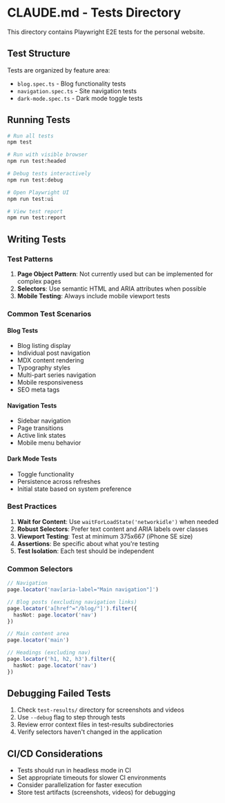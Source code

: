# CLAUDE.md - Tests Directory

This directory contains Playwright E2E tests for the personal website.

## Test Structure

Tests are organized by feature area:
- `blog.spec.ts` - Blog functionality tests
- `navigation.spec.ts` - Site navigation tests  
- `dark-mode.spec.ts` - Dark mode toggle tests

## Running Tests

```bash
# Run all tests
npm test

# Run with visible browser
npm run test:headed

# Debug tests interactively
npm run test:debug

# Open Playwright UI
npm run test:ui

# View test report
npm run test:report
```

## Writing Tests

### Test Patterns

1. **Page Object Pattern**: Not currently used but can be implemented for complex pages
2. **Selectors**: Use semantic HTML and ARIA attributes when possible
3. **Mobile Testing**: Always include mobile viewport tests

### Common Test Scenarios

#### Blog Tests
- Blog listing display
- Individual post navigation
- MDX content rendering
- Typography styles
- Multi-part series navigation
- Mobile responsiveness
- SEO meta tags

#### Navigation Tests
- Sidebar navigation
- Page transitions
- Active link states
- Mobile menu behavior

#### Dark Mode Tests
- Toggle functionality
- Persistence across refreshes
- Initial state based on system preference

### Best Practices

1. **Wait for Content**: Use `waitForLoadState('networkidle')` when needed
2. **Robust Selectors**: Prefer text content and ARIA labels over classes
3. **Viewport Testing**: Test at minimum 375x667 (iPhone SE size)
4. **Assertions**: Be specific about what you're testing
5. **Test Isolation**: Each test should be independent

### Common Selectors

```typescript
// Navigation
page.locator('nav[aria-label="Main navigation"]')

// Blog posts (excluding navigation links)
page.locator('a[href^="/blog/"]').filter({ 
  hasNot: page.locator('nav') 
})

// Main content area
page.locator('main')

// Headings (excluding nav)
page.locator('h1, h2, h3').filter({ 
  hasNot: page.locator('nav') 
})
```

## Debugging Failed Tests

1. Check `test-results/` directory for screenshots and videos
2. Use `--debug` flag to step through tests
3. Review error context files in test-results subdirectories
4. Verify selectors haven't changed in the application

## CI/CD Considerations

- Tests should run in headless mode in CI
- Set appropriate timeouts for slower CI environments
- Consider parallelization for faster execution
- Store test artifacts (screenshots, videos) for debugging